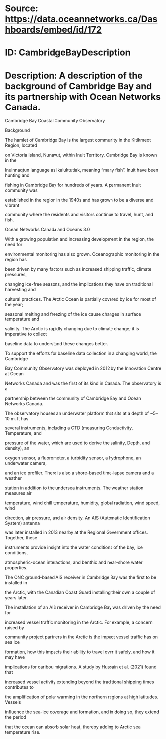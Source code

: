 ﻿# Source: https://data.oceannetworks.ca/Dashboards/embed/id/172
# ID: CambridgeBayDescription
# Description: A description of the background of Cambridge Bay and its partnership with Ocean Networks Canada.

Cambridge Bay Coastal Community Observatory

Background

The hamlet of Cambridge Bay is the largest community in the Kitikmeot Region, located

on Victoria Island, Nunavut, within Inuit Territory. Cambridge Bay is known in the

Inuinnaqtun language as Ikaluktutiak, meaning “many fish”. Inuit have been hunting and

fishing in Cambridge Bay for hundreds of years. A permanent Inuit community was

established in the region in the 1940s and has grown to be a diverse and vibrant

community where the residents and visitors continue to travel, hunt, and fish.

Ocean Networks Canada and Oceans 3.0

With a growing population and increasing development in the region, the need for

environmental monitoring has also grown. Oceanographic monitoring in the region has

been driven by many factors such as increased shipping traffic, climate pressures,

changing ice-free seasons, and the implications they have on traditional harvesting and

cultural practices. The Arctic Ocean is partially covered by ice for most of the year;

seasonal melting and freezing of the ice cause changes in surface temperature and

salinity. The Arctic is rapidly changing due to climate change; it is imperative to collect

baseline data to understand these changes better.

To support the efforts for baseline data collection in a changing world, the Cambridge

Bay Community Observatory was deployed in 2012 by the Innovation Centre at Ocean

Networks Canada and was the first of its kind in Canada. The observatory is a

partnership between the community of Cambridge Bay and Ocean Networks Canada.

The observatory houses an underwater platform that sits at a depth of ~5–10 m. It has

several instruments, including a CTD (measuring Conductivity, Temperature, and

pressure of the water, which are used to derive the salinity, Depth, and density), an

oxygen sensor, a fluorometer, a turbidity sensor, a hydrophone, an underwater camera,

and an ice profiler. There is also a shore-based time-lapse camera and a weather

station in addition to the undersea instruments. The weather station measures air

temperature, wind chill temperature, humidity, global radiation, wind speed, wind

direction, air pressure, and air density. An AIS (Automatic Identification System) antenna

was later installed in 2013 nearby at the Regional Government offices. Together, these

instruments provide insight into the water conditions of the bay, ice conditions,

atmospheric-ocean interactions, and benthic and near-shore water properties.

The ONC ground-based AIS receiver in Cambridge Bay was the first to be installed in

the Arctic, with the Canadian Coast Guard installing their own a couple of years later.

The installation of an AIS receiver in Cambridge Bay was driven by the need for

increased vessel traffic monitoring in the Arctic. For example, a concern raised by

community project partners in the Arctic is the impact vessel traffic has on sea ice

formation, how this impacts their ability to travel over it safely, and how it may have

implications for caribou migrations. A study by Hussain et al. (2021) found that

increased vessel activity extending beyond the traditional shipping times contributes to

the amplification of polar warming in the northern regions at high latitudes. Vessels

influence the sea-ice coverage and formation, and in doing so, they extend the period

that the ocean can absorb solar heat, thereby adding to Arctic sea temperature rise.
